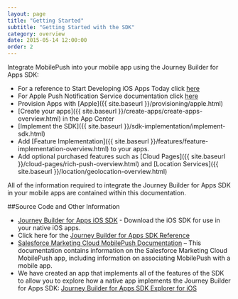 ```yaml
---
layout: page
title: "Getting Started"
subtitle: "Getting Started with the SDK"
category: overview
date: 2015-05-14 12:00:00
order: 2
---
```

Integrate MobilePush into your mobile app using the Journey Builder for Apps SDK:

* For a reference to Start Developing iOS Apps Today click <a href="https://developer.apple.com/library/ios/referencelibrary/GettingStarted/RoadMapiOS/index.html#//apple_ref/doc/uid/TP40011343" target="_blank">here<a/>
* For Apple Push Notification Service documentation click <a href="https://developer.apple.com/library/ios/documentation/NetworkingInternet/Conceptual/RemoteNotificationsPG/Chapters/ApplePushService.html" target="_blank">here<a/>
* Provision Apps with [Apple]({{ site.baseurl }}/provisioning/apple.html)
* [Create your apps]({{ site.baseurl }}/create-apps/create-apps-overview.html) in the App Center
* [Implement the SDK]({{ site.baseurl }}/sdk-implementation/implement-sdk.html)
* Add [Feature Implementation]({{ site.baseurl }}/features/feature-implementation-overview.html) to your apps.
* Add optional purchased features such as [Cloud Pages]({{ site.baseurl }}/cloud-pages/rich-push-overview.html) and [Location Services]({{ site.baseurl }}/location/geolocation-overview.html)


All of the information required to integrate the Journey Builder for Apps SDK in your mobile apps are contained within this documentation.

##Source Code and Other Information

* <a href="https://github.com/ExactTarget/JB4A-SDK-iOS" target="_blank">Journey Builder for Apps iOS SDK</a> - Download the iOS SDK for use in your native iOS apps.
* Click here for the <a href="http://exacttarget.github.io/JB4A-SDK-iOS/" target="_blank">Journey Builder for Apps SDK Reference<a/>
* <a href="http://help.exacttarget.com/en/documentation/mobilepush/" target="_blank">Salesforce Marketing Cloud MobilePush Documentation</a> – This documentation contains information on the Salesforce Marketing Cloud MobilePush app, including information on associating MobilePush with a mobile app.
* We have created an app that implements all of the features of the SDK to allow you to explore how a native app implements the Journey Builder for Apps SDK: <a href="https://github.com/ExactTarget/JB4A-SDK-iOS/tree/master/JB4A-SDK-Explorer" target="_blank">Journey Builder for Apps SDK Explorer for iOS</a> 